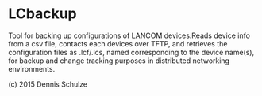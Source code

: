 ﻿# LCbackup

Tool for backing up configurations of LANCOM devices.Reads device info from a csv file, contacts each devices over TFTP, and retrieves the configuration files as .lcf/.lcs, named corresponding to the device name(s), for backup and change tracking purposes in distributed networking environments.

(c) 2015 Dennis Schulze
